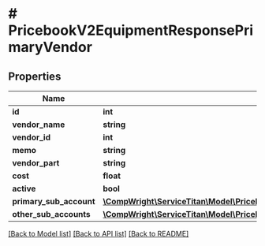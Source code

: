 # # PricebookV2EquipmentResponsePrimaryVendor

## Properties

Name | Type | Description | Notes
------------ | ------------- | ------------- | -------------
**id** | **int** |  |
**vendor_name** | **string** |  |
**vendor_id** | **int** |  |
**memo** | **string** |  | [optional]
**vendor_part** | **string** |  | [optional]
**cost** | **float** |  |
**active** | **bool** |  |
**primary_sub_account** | [**\CompWright\ServiceTitan\Model\PricebookV2SkuVendorResponsePrimarySubAccount**](PricebookV2SkuVendorResponsePrimarySubAccount.md) |  | [optional]
**other_sub_accounts** | [**\CompWright\ServiceTitan\Model\PricebookV2SkuVendorSubAccountResponse[]**](PricebookV2SkuVendorSubAccountResponse.md) |  | [optional]

[[Back to Model list]](../../README.md#models) [[Back to API list]](../../README.md#endpoints) [[Back to README]](../../README.md)
